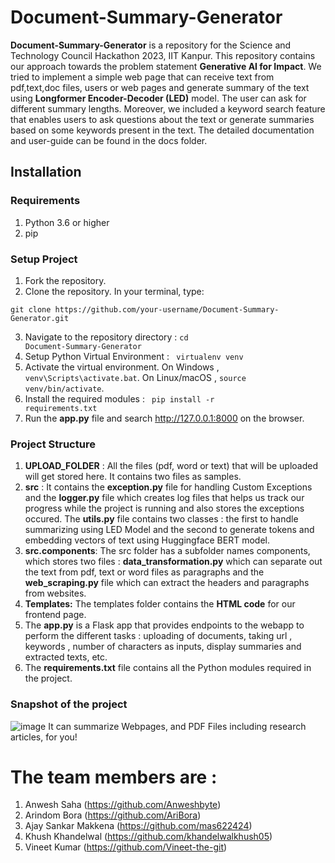 # Document-Summary-Generator

**Document-Summary-Generator** is a repository for the Science and Technology Council Hackathon 2023, IIT Kanpur.
This repository contains our approach towards the problem statement **Generative AI for Impact**. We tried to implement a simple web page that can receive text from pdf,text,doc files, users or web pages and generate summary of the text using **Longformer Encoder-Decoder (LED)** model. The user can ask for different summary lengths. Moreover, we included a keyword search feature that enables users to ask questions about the text or generate summaries based on some keywords present in the text. The detailed documentation and user-guide can be found in the docs folder.

## Installation
### Requirements
1. Python 3.6 or higher
2. pip

### Setup Project
1. Fork the repository.
2. Clone the repository. In your terminal, type:
  <pre><code>git clone https://github.com/your-username/Document-Summary-Generator.git</code></pre>
3. Navigate to the repository directory : <code>cd Document-Summary-Generator</code>
4. Setup Python Virtual Environment : <code> virtualenv venv </code>
5. Activate the virtual environment. On Windows , <code>venv\Scripts\activate.bat</code>. On Linux/macOS , <code>source venv/bin/activate</code>.
5. Install the required modules : <code> pip install -r requirements.txt</code>
6. Run the **app.py** file and search http://127.0.0.1:8000 on the browser.

### Project Structure
1. **UPLOAD_FOLDER** : All the files (pdf, word or text) that will be uploaded will get stored here. It contains two files as samples.
2. **src** : It contains the **exception.py** file for handling Custom Exceptions and the **logger.py** file which creates log files that helps us track our progress while the project is running and also stores the exceptions occured. The **utils.py** file contains two classes : the first to handle summarizing using LED Model and the second to generate tokens and embedding vectors of text using Huggingface BERT model.
3. **src.components**: The src folder has a subfolder names components, which stores two files : **data_transformation.py** which can separate out the text from pdf, text or word files as paragraphs and the **web_scraping.py** file which can extract the headers and paragraphs from websites.
4. **Templates:** The templates folder contains the **HTML code** for our frontend page.
5. The **app.py** is a Flask app that provides endpoints to the webapp to perform the different tasks : uploading of documents, taking url , keywords , number of characters as inputs, display summaries and extracted texts, etc.
6. The **requirements.txt** file contains all the Python modules required in the project.

### Snapshot of the project
![image](https://github.com/Attention-is-All-We-Need/Document-Summary-Generator/assets/95437455/abb2019c-deb4-4e21-b400-c8a81fb1301c)
It can summarize Webpages, and PDF Files including research articles, for you!

# The team members are :
1. Anwesh Saha (https://github.com/Anweshbyte)
2. Arindom Bora (https://github.com/AriBora)
3. Ajay Sankar Makkena (https://github.com/mas622424)
4. Khush Khandelwal (https://github.com/khandelwalkhush05)
5. Vineet Kumar (https://github.com/Vineet-the-git)
